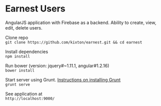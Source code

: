 # Earnest Users
AngularJS application with Firebase as a backend. Ability to create, view, edit, delete users.

Clone repo<br>
`git clone https://github.com/kixton/earnest.git && cd earnest`

Install dependencies<br>
`npm install`

Run bower (version: jquery#~1.11.1, angular#1.2.16)<br>
`bower install`

Start server using Grunt. [Instructions on installing Grunt](http://gruntjs.com/installing-grunt)<br>
`grunt serve`

See application at<br>
`http://localhost:9000/`
